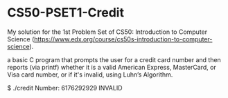# CS50-PSET1-Credit

My solution for the 1st Problem Set of CS50: Introduction to Computer Science (https://www.edx.org/course/cs50s-introduction-to-computer-science).

a basic C program that prompts the user for a credit card number and then reports (via printf) whether it is a valid American Express, MasterCard, or Visa card number, or if it's invalid, using Luhn’s Algorithm.

$ ./credit
Number: 6176292929
INVALID
